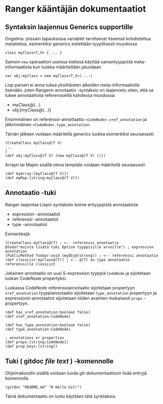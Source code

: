 
# Ranger kääntäjän dokumentaatiot


## Syntaksin laajennus Generics supportille

Ongelma: joissain tapauksissa variablet tarvitsevat itseensä kohdistettua metatietoa, esimerkiksi
generics  esitettään tyypillisesti muodossa
```
class myClass<T,V> { ... }
```
Samoin `new` operaattori useissa kielissä käyttää samantyyppistä meta-informaatiota kun luokka määritellään jaluodaan
```
var obj:myClass = new myClass<T,V>(...-)
```

Lisp parseri ei anna tukea yksittäisten alkoiden meta-informaatiolle itsenään, joten Rangerin
annotaatio -syntaksio on laajennetu siten, että se tukee annotaatioita referensseillä kahdessa muodossa:
- myClass@(...)
- obj:[myClass@(...)]

Ensimmäinen on referenssi-annottaatio `<CodeNode>.vref_annotation` ja jälkimmäinen `<CodeNode>.type_annotation`.

Tämän jälkeen voidaan määritellä generics luokka esimerkiksi seuraavasti:
```
(CreateClass myClass@(T V)
...
)
(def obj:myClass@(T V) (new myClass@(T V) ()))
```

Arrayn tai Mapin sisällä oleva template voidaan määritellä seuraavasti:
```
(def myArray:[myClass@(T V)])
(def myMap:[string:myClass@(T V)])
```



## Annotaatio -tuki

Ranger laajentaa Lispin syntaksiin kolme erityyppistä annotaatiota:
- expression -annotaatiot
- referenssi -annotaatiot
- type -annotaatiot

Esimerkkejä:

```
(CreateClass myClass@(T) ; <-- referenssi annotaatio
@todo("muista lisätä tuki Option tyyppisille arvoille") ; expression annotation
(PublicMethod foobar:void (myObj@(strong)) ; <-- referenssi annotaatio
(def classList:myClass@(T)) ; <-- @(T) on type annotaatio referenssille classList

```

Jokainen annotaatio on uusi S-expression tyyppiä `CodeNode` ja sijoitetaan luokan CodeNode propertyksi.

Luokassa CodeNode referenssiannotaatio sijoitetaan propertyyn `vref_annotation` tyyppiannotaatio
sijoitetaan `type_annotation` propertyyn ja expressionin annotaatiot sijoitetaan niiden avaimen
mukaisesti `props` -propertyyn.

```
(def has_vref_annotation:boolean false)
(def vref_annotation:CodeNode)

(def has_type_annotation:boolean false)
(def type_annotation:CodeNode)

; annotations or properties
(def props:[string:CodeNode])
(def prop_keys:[string])
```



## Tuki ( gitdoc *file* *text* ) -komennolle

Ohjelmakoodin sisällä voidaan luoda git-dokumentaatioon lisää entryjä komennolla

```
(gitdoc "README.md" "# Hello Git!")
```

Tämä dokumentaatio on luotu käyttäen tätä synktaksia.


